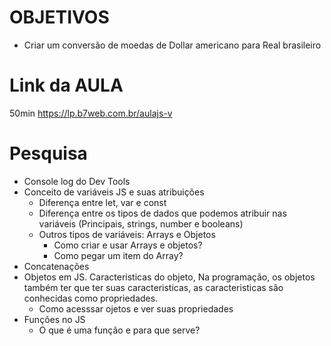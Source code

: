 # OBJETIVOS

- Criar um conversão de moedas de Dollar americano para Real brasileiro


# Link da AULA
50min
https://lp.b7web.com.br/aulajs-v


# Pesquisa

- Console log do Dev Tools
- Conceito de variáveis JS e suas atribuições
  - Diferença entre let, var e const
  - Diferença entre os tipos de dados que podemos atribuir nas variáveis (Principais, strings, number e booleans)
  - Outros tipos de variáveis: Arrays e Objetos
    - Como criar e usar Arrays e objetos?    
    - Como pegar um item do Array?
- Concatenações
- Objetos em JS. Caracteristicas do objeto, Na programação, os objetos também ter que ter suas caracteristicas, as caracteristicas são conhecidas como propriedades.
  - Como acesssar ojetos e ver suas propriedades
- Funções no JS
  - O que é uma função e para que serve?



